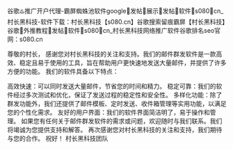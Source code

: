 谷歌♨️推广开户代理-霸屏蜘蛛池软件google💯发帖💯展示💯发帖💯软件💯s080💯cn_村长黑科技-软件下载：村长黑科技【s080.cn】谷歌搜索留痕霸屏【村长黑科技】谷歌💯外推教程💯发帖💯软件💯s080💯cn_村长黑科技网络推广软件谷歌排名seo官网：s080.cn

尊敬的村长，
感谢您对村长黑科技的关注和支持。我们的邮件群发软件是一款高效、稳定且易于使用的工具，旨在帮助用户更快速地发送大量邮件，并提供了许多方便的功能。
我们的软件具备以下特点：

高效快速：可以同时发送大量邮件，节省您的时间和精力。
稳定可靠：我们的软件经过多次测试和优化，保证了发送过程的稳定性和安全性。
多样化功能：除了群发功能外，我们还提供了邮件模板、定时发送、收件箱管理等实用功能，以满足您的个性化需求。
友好的用户界面：我们的软件界面简洁明了，易于操作和管理。
如果您有任何关于邮件群发软件的需求或问题，欢迎随时与我们联系。我们将竭诚为您提供支持和解答。
再次感谢您对村长黑科技的关注和支持，我们期待与您的合作。
祝好！
村长黑科技团队
